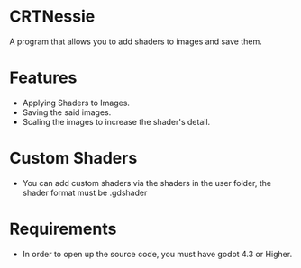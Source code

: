 # CRTNessie
A program that allows you to add shaders to images and save them.

# Features
- Applying Shaders to Images.
- Saving the said images.
- Scaling the images to increase the shader's detail.

# Custom Shaders
- You can add custom shaders via the shaders in the user folder, the shader format must be .gdshader

# Requirements
- In order to open up the source code, you must have godot 4.3 or Higher.
